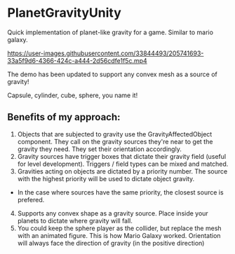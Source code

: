 # PlanetGravityUnity
Quick implementation of planet-like gravity for a game. Similar to mario galaxy.


https://user-images.githubusercontent.com/33844493/205741693-33a5f9d6-4366-424c-a444-2d56cdfe1f5c.mp4

The demo has been updated to support any convex mesh as a source of gravity!

Capsule, cylinder, cube, sphere, you name it!

## Benefits of my approach:

1. Objects that are subjected to gravity use the GravityAffectedObject component. They call on the gravity sources they're near to get the gravity they need. They set their orientation accordingly.
2. Gravity sources have trigger boxes that dictate their gravity field (useful for level development). Triggers / field types can be mixed and matched.
3. Gravities acting on objects are dictated by a priority number. The source with the highest priority will be used to dictate object gravity.
  - In the case where sources have the same priority, the closest source is prefered. 
4. Supports any convex shape as a gravity source. Place inside your planets to dictate where gravity will fall.
5. You could keep the sphere player as the collider, but replace the mesh with an animated figure. This is how Mario Galaxy worked. Orientation will always face the direction of gravity (in the positive direction)
